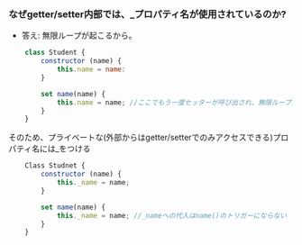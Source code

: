 ### なぜgetter/setter内部では、_プロパティ名が使用されているのか?

- 答え: 無限ループが起こるから。

```JavaScript
    class Student {
        constructor (name) {
            this.name = name:
        }

        set name(name) {
            this.name = name; //ここでもう一度セッターが呼び出され、無限ループになる
        }
    }
```

そのため、プライベートな(外部からはgetter/setterでのみアクセスできる)プロパティ名には_をつける

```JavaScript
    Class Studnet {
        constructor (name) {
            this._name = name;
        }

        set name(name) {
            this._name = name; //_nameへの代入はname()のトリガーにならない
        }
    }
```